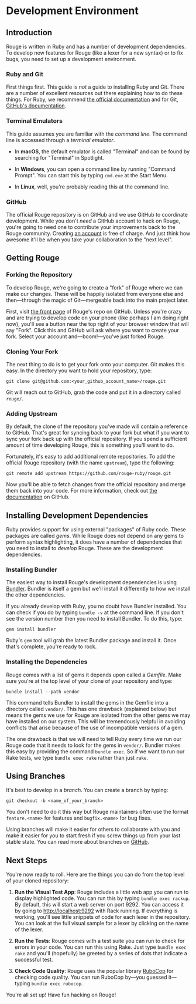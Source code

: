 <!--
# @title Development Environment
-->
# Development Environment

## Introduction

Rouge is written in Ruby and has a number of development dependencies. To
develop new features for Rouge (like a lexer for a new syntax) or to fix bugs,
you need to set up a development environment.

### Ruby and Git

First things first. This guide is _not_ a guide to installing Ruby and Git.
There are a number of excellent resources out there explaining how to do these
things. For Ruby, we recommend [the official documentation][rb-inst-docs] and
for Git, [GitHub's documentation][gh-inst-docs].

[rb-inst-docs]: https://www.ruby-lang.org/en/documentation/installation/
[gh-inst-docs]: https://help.github.com/en/articles/set-up-git

### Terminal Emulators

This guide assumes you are familiar with the _command line_. The command line is
accessed through a _terminal emulator_. 

- In **macOS**, the default emulator is called "Terminal" and can be found by 
  searching for "Terminal" in Spotlight.

- In **Windows**, you can open a command line by running "Command Prompt". You
  can start this by typing `cmd.exe` at the Start Menu.

- In **Linux**, well, you're probably reading this at the command line.

### GitHub

The official Rouge repository is on GitHub and we use GitHub to coordinate
development. While you don't _need_ a GitHub account to hack on Rouge, you're
going to need one to contribute your improvements back to the Rouge community.
Creating [an account][gh-make-acc] is free of charge. And just think how awesome
it'll be when you take your collaboration to the "next level".

[gh-make-acc]: https://github.com/join

## Getting Rouge

### Forking the Repository

To develop Rouge, we're going to create a "fork" of Rouge where we can make our
changes. These will be happily isolated from everyone else and then—through the
magic of Git—mergeable back into the main project later.

First, visit [the front page][rouge-fp] of Rouge's repo on GitHub. Unless you're
crazy and are trying to develop code on your phone (like perhaps I am doing
right now), you'll see a button near the top right of your browser window that
will say "Fork". Click this and GitHub will ask where you want to create your
fork. Select your account and—boom!—you've just forked Rouge.

[rouge-fp]: https://github.com/rouge-ruby/rouge

### Cloning Your Fork

The next thing to do is to get your fork onto your computer. Git makes this
easy. In the directory you want to hold your repository, type:

```shell
git clone git@github.com:<your_github_account_name>/rouge.git
```

Git will reach out to GitHub, grab the code and put it in a directory called
`rouge/`.

### Adding Upstream

By default, the clone of the repository you've made will contain a reference to
GitHub. That's great for syncing back to your fork but what if you want to sync
your fork back up with the official repository. If you spend a sufficient amount
of time developing Rouge, this is something you'll want to do.

Fortunately, it's easy to add additional remote repositories. To add the
official Rouge repository (with the name `upstream`), type the following:

```shell
git remote add upstream https://github.com/rouge-ruby/rouge.git
```

Now you'll be able to fetch changes from the official repository and merge them
back into your code. For more information, check out [the
documentation][gh-fork-docs] on GitHub.

[gh-fork-docs]:
https://help.github.com/en/articles/configuring-a-remote-for-a-fork

## Installing Development Dependencies

Ruby provides support for using external "packages" of Ruby code. These packages
are called _gems_. While Rouge does not depend on any gems to perform syntax
highlighting, it does have a number of dependencies that you need to install to
_develop_ Rouge. These are the development dependencies.

### Installing Bundler

The easiest way to install Rouge's development dependencies is using
[Bundler][]. Bundler is itself a gem but we'll install it differently to how we
install the other dependencies.

[Bundler]: https://bundler.io/

If you already develop with Ruby, you no doubt have Bundler installed. You can
check if you do by typing `bundle -v` at the command line. If you don't see the
version number then you need to install Bundler. To do this, type:

```shell
gem install bundler
```

Ruby's `gem` tool will grab the latest Bundler package and install it. Once
that's complete, you're ready to rock.

### Installing the Dependencies

Rouge comes with a list of gems it depends upon called a _Gemfile_. Make sure
you're at the top level of your clone of your repository and type:

```shell
bundle install --path vendor
```

This command tells Bundler to install the gems in the Gemfile into a directory
called `vendor/`. This has one drawback (explained below) but means the gems we
use for Rouge are isolated from the other gems we may have installed on our
system. This will be tremendously helpful in avoiding conflicts that arise
because of the use of incompatible versions of a gem.

The one drawback is that we will need to tell Ruby every time we run our Rouge
code that it needs to look for the gems in `vendor/`. Bundler makes this easy by
providing the command `bundle exec`. So if we want to run our Rake tests, we
type `bundle exec rake` rather than just `rake`.

## Using Branches

It's best to develop in a _branch_. You can create a branch by typing:

```shell
git checkout -b <name_of_your_branch>
```

You don't need to do it this way but Rouge maintainers often use the format 
`feature.<name>` for features and `bugfix.<name>` for bug fixes.

Using branches will make it easier for others to collaborate with you and make
it easier for you to start fresh if you screw things up from your last stable
state. You can read more about branches on [GitHub][gh-branch-docs].

[gh-branch-docs]: https://help.github.com/en/articles/about-branches

## Next Steps

You're now ready to roll. Here are the things you can do from the top level of
your cloned repository:

1. **Run the Visual Test App**: Rouge includes a little web app you can run to
   display highlighted code. You can run this by typing `bundle exec rackup`. By
   default, this will start a web server on port 9292. You can access it by
   going to <http://localhost:9292> with Rack running. If everything is working,
   you'll see little snippets of code for each lexer in the repository. You can
   look at the full visual sample for a lexer by clicking on the name of the
   lexer.

2. **Run the Tests**: Rouge comes with a test suite you can run to check for
   errors in your code.  You can run this using Rake. Just type `bundle exec
   rake` and you'll (hopefully) be greeted by a series of dots that indicate a
   successful test.

3. **Check Code Quality**: Rouge uses the popular library [RuboCop][] for
   checking code quality. You can run RuboCop by—you guessed it—typing `bundle
   exec rubocop`.

   [RuboCop]: https://github.com/rubocop-hq/rubocop

You're all set up! Have fun hacking on Rouge!
